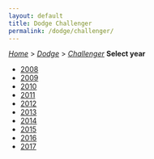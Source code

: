 ```yaml
---
layout: default
title: Dodge Challenger
permalink: /dodge/challenger/
---
```

[*Home*](/) > [*Dodge*](/dodge/) > [*Challenger*](/dodge/challenger/)
**Select year**
- [2008](/dodge/challenger/2008/)
- [2009](/dodge/challenger/2009/)
- [2010](/dodge/challenger/2010/)
- [2011](/dodge/challenger/2011/)
- [2012](/dodge/challenger/2012/)
- [2013](/dodge/challenger/2013/)
- [2014](/dodge/challenger/2014/)
- [2015](/dodge/challenger/2015/)
- [2016](/dodge/challenger/2016/)
- [2017](/dodge/challenger/2017/)